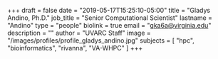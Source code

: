 +++
draft = false
date = "2019-05-17T15:25:10-05:00"
title = "Gladys Andino, Ph.D."
job_title = "Senior Computational Scientist"
lastname = "Andino"
type = "people"
biolink = true
email = "gka6a@virginia.edu"
description = ""
author = "UVARC Staff"
image = "/images/profiles/profile_gladys_andino.jpg"
subjects = [
  "hpc",
  "bioinformatics",
  "rivanna",
  "VA-WHPC"
]
+++

